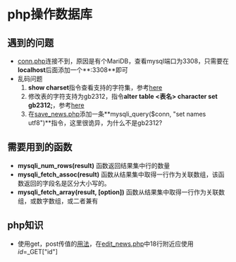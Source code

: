 # php操作数据库
## 遇到的问题
* [conn.php](./conn.php)连接不到，原因是有个MariDB，查看mysql端口为3308，只需要在**localhost**后面添加一个**:3308**即可
* 乱码问题
    1. **show charset**指令查看支持的字符集，参考[here](https://blog.csdn.net/weixin_30340353/article/details/95181110?utm_medium=distribute.pc_relevant.none-task-blog-BlogCommendFromMachineLearnPai2-1.edu_weight&depth_1-utm_source=distribute.pc_relevant.none-task-blog-BlogCommendFromMachineLearnPai2-1.edu_weight)
    2. 修改表的字符支持为gb2312，指令**alter table <表名> character set gb2312;**，参考[here](https://blog.csdn.net/springsunss/article/details/70337915)
    3. 在[save_news.php](./save_news.php)添加一条**mysqli_query($conn, "set names utf8")**指令，这里很诡异，为什么不是gb2312?
## 需要用到的函数
* **mysqli_num_rows(result)** 函数返回结果集中行的数量
* **mysqli_fetch_assoc(result)** 函数从结果集中取得一行作为关联数组，该函数返回的字段名是区分大小写的。
* **mysqli_fetch_array(result, [option])** 函数从结果集中取得一行作为关联数组，或数字数组，或二者兼有
## php知识
* 使用get，post传值的[用法](https://blog.csdn.net/weixin_39450145/article/details/74852645)，在[edit_news.php](./update/edit_news.php)中18行附近应使用$id=$_GET["id"]